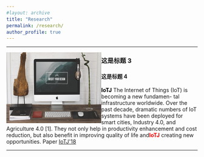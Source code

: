 ```yaml
---
#layout: archive
title: "Research"
permalink: /research/
author_profile: true
---
```


***
<p>
  <img src="/images/foo-bar-identity.jpg" alt=""
  style="float:left" width="250" height="187">
<h3>这是标题 3</h3>
<h4>这是标题 4</h4>
<figcaption> 
<font  color=black ><b>IoTJ</b></font>
The Internet of Things (IoT) is becoming a new fundamen- tal infrastructure worldwide. Over the past decade, dramatic numbers of IoT systems have been deployed for smart cities, Industry 4.0, and Agriculture 4.0 [1]. They not only help in productivity enhancement and cost reduction, but also benefit in improving quality of life and<font  color=red ><b>IoTJ</b></font> creating new opportunities. Paper <a href="https://www.runoob.com/" target="_blank">IoTJ'18</a></figcaption>
<p>

***

